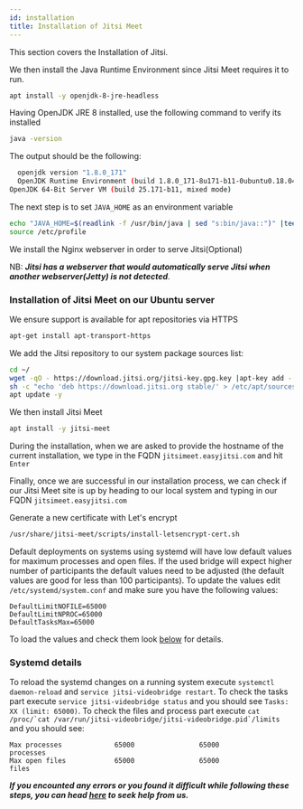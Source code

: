 ```yaml
---
id: installation
title: Installation of Jitsi Meet
---
```


This section covers the Installation of Jitsi.

We then install the Java Runtime Environment since Jitsi Meet requires it to run.

```bash
apt install -y openjdk-8-jre-headless
```

Having OpenJDK JRE 8 installed, use the following command to verify its installed

```bash
java -version
```

The output should be the following:

```bash
  openjdk version "1.8.0_171"
  OpenJDK Runtime Environment (build 1.8.0_171-8u171-b11-0ubuntu0.18.04.1-b11)
OpenJDK 64-Bit Server VM (build 25.171-b11, mixed mode)
```

The next step is to set `JAVA_HOME` as an environment variable

```bash
echo "JAVA_HOME=$(readlink -f /usr/bin/java | sed "s:bin/java::")" |tee -a /etc/profile
source /etc/profile
```

We install the Nginx webserver in order to serve Jitsi(Optional)

NB: **_Jitsi has a webserver that would automatically serve Jitsi when another webserver(Jetty) is not detected_**.

### Installation of Jitsi Meet on our Ubuntu server

We ensure support is available for apt repositories via HTTPS

```bash
apt-get install apt-transport-https
```

We add the Jitsi repository to our system package sources list:

```bash
cd ~/
wget -qO - https://download.jitsi.org/jitsi-key.gpg.key |apt-key add -
sh -c "echo 'deb https://download.jitsi.org stable/' > /etc/apt/sources.list.d/jitsi-stable.list"
apt update -y
```

We then install Jitsi Meet

```bash
apt install -y jitsi-meet
```

During the installation, when we are asked to provide the hostname of the current installation, we type in the FQDN `jitsimeet.easyjitsi.com` and hit `Enter`

Finally, once we are successful in our installation process, we can check if our Jitsi Meet site is up by heading to our local system and typing in our FQDN `jitsimeet.easyjitsi.com`

Generate a new certificate with Let's encrypt

```bash
/usr/share/jitsi-meet/scripts/install-letsencrypt-cert.sh
```

Default deployments on systems using systemd will have low default values for maximum processes and open files. If the used bridge will expect higher number of participants the default values need to be adjusted (the default values are good for less than 100 participants).
To update the values edit `/etc/systemd/system.conf` and make sure you have the following values:

```
DefaultLimitNOFILE=65000
DefaultLimitNPROC=65000
DefaultTasksMax=65000
```

To load the values and check them look [below](#systemd-details) for details.

### Systemd details

To reload the systemd changes on a running system execute `systemctl daemon-reload` and `service jitsi-videobridge restart`.
To check the tasks part execute `service jitsi-videobridge status` and you should see `Tasks: XX (limit: 65000)`.
To check the files and process part execute `` cat /proc/`cat /var/run/jitsi-videobridge/jitsi-videobridge.pid`/limits `` and you should see:

```
Max processes             65000                65000                processes
Max open files            65000                65000                files
```

**_If you encounted any errors or you found it difficult while following these steps, you can head [here](https://docs.easyjitsi.com/docs/help) to seek help from us._**
